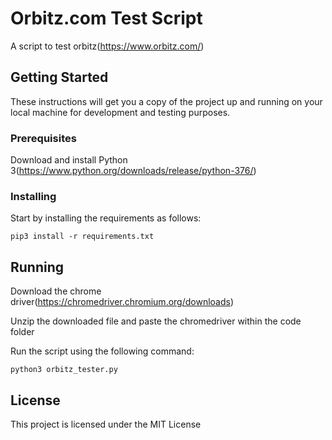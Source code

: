 # Orbitz.com Test Script

A script to test orbitz(https://www.orbitz.com/)

## Getting Started

These instructions will get you a copy of the project up and running on your local machine for development and testing purposes.

### Prerequisites

Download and install Python 3(https://www.python.org/downloads/release/python-376/)

### Installing

Start by installing the requirements as follows:

```
pip3 install -r requirements.txt
```

## Running

Download the chrome driver(https://chromedriver.chromium.org/downloads)

Unzip the downloaded file and paste the chromedriver within the code folder

Run the script using the following command:

```
python3 orbitz_tester.py
```

## License

This project is licensed under the MIT License
